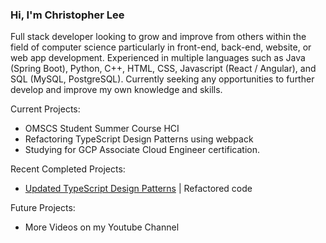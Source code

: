 ### Hi, I'm Christopher Lee

Full stack developer looking to grow and improve from others within the field of computer science particularly in front-end, back-end, website, or web app development. Experienced in multiple languages such as Java (Spring Boot), Python, C++, HTML, CSS, Javascript (React / Angular), and SQL (MySQL, PostgreSQL). Currently seeking any opportunities to further develop and improve my own knowledge and skills.

Current Projects:
* OMSCS Student Summer Course HCI
* Refactoring TypeScript Design Patterns using webpack
* Studying for GCP Associate Cloud Engineer certification.

Recent Completed Projects:
* [Updated TypeScript Design Patterns](https://github.com/choicespecs/TypescriptDesignPatterns) | Refactored code

Future Projects:
* More Videos on my Youtube Channel

